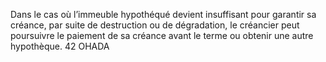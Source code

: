 Dans le cas où l’immeuble hypothéqué devient insuffisant pour garantir sa créance,
par suite de destruction ou de dégradation, le créancier peut poursuivre le paiement de sa
créance avant le terme ou obtenir une autre hypothèque.
42
OHADA